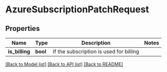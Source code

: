 # AzureSubscriptionPatchRequest

## Properties
Name | Type | Description | Notes
------------ | ------------- | ------------- | -------------
**is_billing** | **bool** | If the subscription is used for billing | 

[[Back to Model list]](../README.md#documentation-for-models) [[Back to API list]](../README.md#documentation-for-api-endpoints) [[Back to README]](../README.md)

